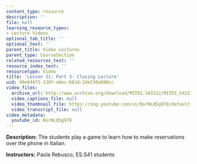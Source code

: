 ```yaml
---
content_type: resource
description: ''
file: null
learning_resource_types:
- Lecture Videos
optional_tab_title: ''
optional_text: ''
parent_title: Video Lectures
parent_type: CourseSection
related_resources_text: ''
resource_index_text: ''
resourcetype: Video
title: 'Lesson 11: Part 3- Closing Lecture'
uid: 40e44475-138f-a6ec-661d-2de336e890cc
video_files:
  archive_url: http://www.archive.org/download/MITES.S41S12/MITES_S41S12_Lesson11_Part3_300k.mp4
  video_captions_file: null
  video_thumbnail_file: https://img.youtube.com/vi/NsrNLQ5g978/default.jpg
  video_transcript_file: null
video_metadata:
  youtube_id: NsrNLQ5g978
---
```


**Description:** The students play a game to learn how to make reservations over the phone in Italian.

**Instructors:** Paola Rebusco, ES.S41 students